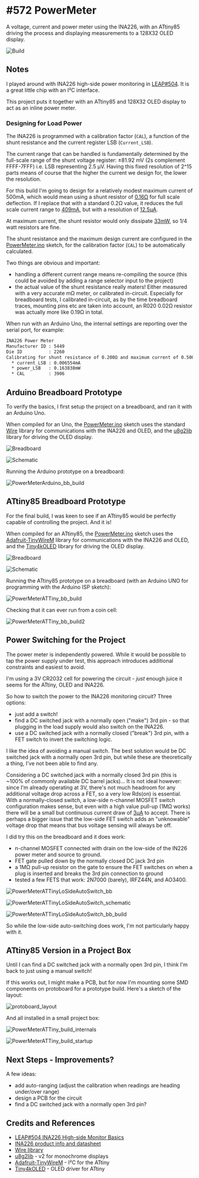 # #572 PowerMeter

A voltage, current and power meter using the INA226, with an ATtiny85 driving the process and displaying measurements to a 128X32 OLED display.

![Build](./assets/PowerMeter_build.jpg?raw=true)

## Notes

I played around with INA226 high-side power monitoring in [LEAP#504](../../Electronics101/INA226/HighSideMonitorBasics).
It is a great little chip with an I²C interface.

This project puts it together with an ATtiny85 and 128X32 OLED display to act as an inline power meter.

### Designing for Load Power

The INA226 is programmed with a calibration factor (`CAL`), a function of the shunt resistance and the current register LSB (`Current_LSB`).

The current range that can be handled is fundamentally determined by the
full-scale range of the shunt voltage register: ±81.92 mV (2s complement FFFF-7FFF) i.e. LSB representing 2.5 μV.
Having this fixed resolution of 2^15 parts means of course that the higher the current we design for, the lower the resolution.

For this build I'm going to design for a relatively modest maximum current of 500mA,
which would mean using a shunt resistor of
[0.16Ω](https://www.wolframalpha.com/input/?i=81.92mV%2F500mA) for full scale deflection.
If I replace that with a standard 0.2Ω value, it reduces the full scale current range to
[409mA](https://www.wolframalpha.com/input/?i=0.08192V%2F0.2%CE%A9), but with a resolution of
[12.5µA](https://www.wolframalpha.com/input/?i=0.08192V%2F0.2%CE%A9%2F2%5E15).

At maximum current, the shunt resistor would only dissipate
[33mW](https://www.wolframalpha.com/input/?i=%28409mA%29%5E2*0.2%CE%A9), so 1/4 watt resistors are fine.

The shunt resistance and the maximum design current are configured in the [PowerMeter.ino](./PowerMeter.ino) sketch,
for the calibration factor (`CAL`) to be automatically calculated.

Two things are obvious and important:

* handling a different current range means re-compiling the source (this could be avoided by adding a range selector input to the project)
* the actual value of the shunt resistance really maters! Either measured with a very accurate mΩ meter, or calibrated in-circuit. Especially for breadboard tests, I calibrated in-circuit, as by the time breadboard traces, mounting pins etc are taken into account, an R020 0.02Ω resistor was actually more like 0.19Ω in total.

When run with an Arduino Uno, the internal settings are reporting over the serial port, for example:

```sh
INA226 Power Meter
Manufacturer ID : 5449
Die ID          : 2260
Calibrating for shunt resistance of 0.200Ω and maximum current of 0.500A
  * current_LSB : 0.006554mA
  * power_LSB   : 0.163838mW
  * CAL         : 3906
```

## Arduino Breadboard Prototype

To verify the basics, I first setup the project on a breadboard, and ran it with an Arduino Uno.

When compiled for an Uno, the [PowerMeter.ino](./PowerMeter.ino) sketch uses the
standard [Wire](https://www.arduino.cc/en/reference/wire) library for communications with the INA226 and OLED,
and the [u8g2lib](https://github.com/olikraus/U8g2_Arduino) library for driving the OLED display.

![Breadboard](./assets/PowerMeterArduino_bb.jpg?raw=true)

![Schematic](./assets/PowerMeterArduino_schematic.jpg?raw=true)

Running the Arduino prototype on a breadboard:

![PowerMeterArduino_bb_build](./assets/PowerMeterArduino_bb_build.jpg?raw=true)

## ATtiny85 Breadboard Prototype

For the final build, I was keen to see if an ATtiny85 would be perfectly capable of controlling the project. And it is!

When compiled for an ATtiny85, the [PowerMeter.ino](./PowerMeter.ino) sketch uses the
[Adafruit-TinyWireM](https://github.com/adafruit/TinyWireM) library for communications with the INA226 and OLED,
and the [Tiny4kOLED](https://github.com/datacute/Tiny4kOLED) library for driving the OLED display.

![Breadboard](./assets/PowerMeterATTiny_bb.jpg?raw=true)

![Schematic](./assets/PowerMeterATTiny_schematic.jpg?raw=true)

Running the ATtiny85 prototype on a breadboard (with an Arduino UNO for programming with the Arduino ISP sketch):

![PowerMeterATTiny_bb_build](./assets/PowerMeterATTiny_bb_build.jpg?raw=true)

Checking that it can ever run from a coin cell:

![PowerMeterATTiny_bb_build2](./assets/PowerMeterATTiny_bb_build2.jpg?raw=true)

## Power Switching for the Project

The power meter is independently powered. While it would be possible to tap the power supply under test,
this approach introduces additional constraints and easiest to avoid.

I'm using a 3V CR2032 cell for powering the circuit - *just* enough juice it seems for the ATtiny, OLED and INA226.

So how to switch the power to the INA226 monitoring circuit? Three options:

* just add a switch!
* find a DC switched jack with a normally open ("make") 3rd pin - so that plugging in the load supply would also switch on the INA226.
* use a DC switched jack with a normally closed ("break") 3rd pin, with a FET switch to invert the switching logic.

I like the idea of avoiding a manual switch. The best solution would be DC switched jack with a normally open 3rd pin,
but while these are theoretically a thing, I've not been able to find any.

Considering a DC switched jack with a normally closed 3rd pin (this is ~100% of commonly available DC barrel jacks)...
It is not ideal however: since I'm already operating at 3V, there's not much headroom for any additional voltage drop across a FET, so a very low Rds(on) is essential.
With a normally-closed switch, a low-side n-channel MOSFET switch configuration makes sense, but even with a high value pull-up (1MΩ works)
there will be a small but continuous current draw of [3µA](https://www.wolframalpha.com/input/?i=3V%2F1M%CE%A9) to accept.
There is perhaps a bigger issue that the low-side FET switch adds an "unknowable" voltage drop that means that bus voltage sensing
will always be off.

I did try this on the breadboard and it does work:

* n-channel MOSFET connected with drain on the low-side of the IN226 power meter and source to ground.
* FET gate pulled down by the normally closed DC jack 3rd pin
* a 1MΩ pull-up resistor on the gate to ensure the FET switches on when a plug is inserted and breaks the 3rd pin connection to ground
* tested a few FETS that work: 2N7000 (barely), IRFZ44N, and AO3400.

![PowerMeterATTinyLoSideAutoSwitch_bb](./assets/PowerMeterATTinyLoSideAutoSwitch_bb.jpg?raw=true)

![PowerMeterATTinyLoSideAutoSwitch_schematic](./assets/PowerMeterATTinyLoSideAutoSwitch_schematic.jpg?raw=true)

![PowerMeterATTinyLoSideAutoSwitch_bb_build](./assets/PowerMeterATTinyLoSideAutoSwitch_bb_build.jpg?raw=true)

So while the low-side auto-switching does work, I'm not particularly happy with it.

## ATtiny85 Version in a Project Box

Until I can find a DC switched jack with a normally open 3rd pin, I think I'm back to just using a manual switch!

If this works out, I might make a PCB, but for now I'm mounting some SMD components on protoboard for a prototype build.
Here's a sketch of the layout:

![protoboard_layout](./assets/protoboard_layout.jpg?raw=true)

And all installed in a small project box:

![PowerMeterATTiny_build_internals](./assets/PowerMeterATTiny_build_internals.jpg?raw=true)

![PowerMeterATTiny_build_startup](./assets/PowerMeterATTiny_build_startup.jpg?raw=true)

## Next Steps - Improvements?

A few ideas:

* add auto-ranging (adjust the calibration when readings are heading under/over range)
* design a PCB for the circuit
* find a DC switched jack with a normally open 3rd pin?

## Credits and References

* [LEAP#504 INA226 High-side Monitor Basics](../../Electronics101/INA226/HighSideMonitorBasics)
* [INA226 product info and datasheet](http://www.ti.com/product/INA226)
* [Wire library](https://www.arduino.cc/en/reference/wire)
* [u8g2lib](https://github.com/olikraus/U8g2_Arduino) - v2 for monochrome displays
* [Adafruit-TinyWireM](https://github.com/adafruit/TinyWireM) - I²C for the ATtiny
* [Tiny4kOLED](https://github.com/datacute/Tiny4kOLED) - OLED driver for ATtiny
